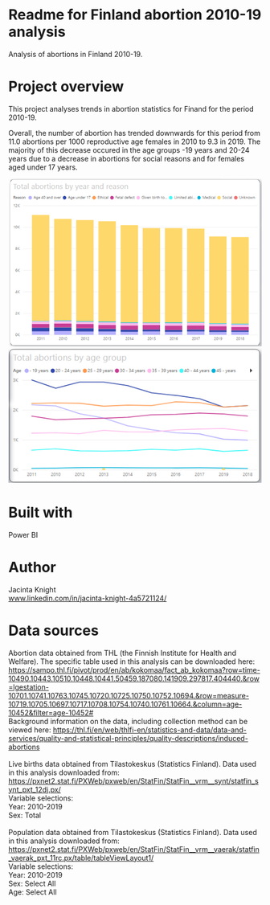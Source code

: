 # Readme for Finland abortion 2010-19 analysis
Analysis of abortions in Finland 2010-19.

# Project overview
This project analyses trends in abortion statistics for Finand for the period 2010-19. 

Overall, the number of abortion has trended downwards for this period from 11.0 abortions per 1000 reproductive age females in 2010 to 9.3 in 2019. The majority of this decrease occured in the age groups -19 years and 20-24 years due to a decrease in abortions for social reasons and for females aged under 17 years.

![Image: Total abortions by year and reason](https://github.com/JacintaKnight/Finland-2010-19-Abortion-statistics/blob/main/Abortions_Age%26Reason.jpg)
![Image: Total abortions by age group over time](https://github.com/JacintaKnight/Finland-2010-19-Abortion-statistics/blob/main/Abortions_age_over_time.jpg)

# Built with
Power BI

# Author
Jacinta Knight\
www.linkedin.com/in/jacinta-knight-4a5721124/

# Data sources
Abortion data obtained from THL (the Finnish Institute for Health and Welfare). The specific table used in this analysis can be downloaded here:\
https://sampo.thl.fi/pivot/prod/en/ab/kokomaa/fact_ab_kokomaa?row=time-10490.10443.10510.10448.10441.50459.187080.141909.297817.404440.&row=lgestation-10701.10741.10763.10745.10720.10725.10750.10752.10694.&row=measure-10719.10705.10697.10717.10708.10754.10740.10761.10664.&column=age-10452&filter=age-10452# \
Background information on the data, including collection method can be viewed here: https://thl.fi/en/web/thlfi-en/statistics-and-data/data-and-services/quality-and-statistical-principles/quality-descriptions/induced-abortions \
\
Live births data obtained from Tilastokeskus (Statistics Finland). Data used in this analysis downloaded from:\
https://pxnet2.stat.fi/PXWeb/pxweb/en/StatFin/StatFin__vrm__synt/statfin_synt_pxt_12dj.px/ \
Variable selections:\
Year: 2010-2019\
Sex: Total\
\
Population data obtained from Tilastokeskus (Statistics Finland). Data used in this analysis downloaded from:\
https://pxnet2.stat.fi/PXWeb/pxweb/en/StatFin/StatFin__vrm__vaerak/statfin_vaerak_pxt_11rc.px/table/tableViewLayout1/ \
Variable selections:\
Year: 2010-2019\
Sex: Select All\
Age: Select All
